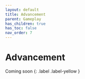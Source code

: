 ```yaml
---
layout: default
title: Advancement
parent: Gameplay
has_children: true
has_toc: false
nav_order: 7
---
```


# Advancement

Coming soon
{: .label .label-yellow }

